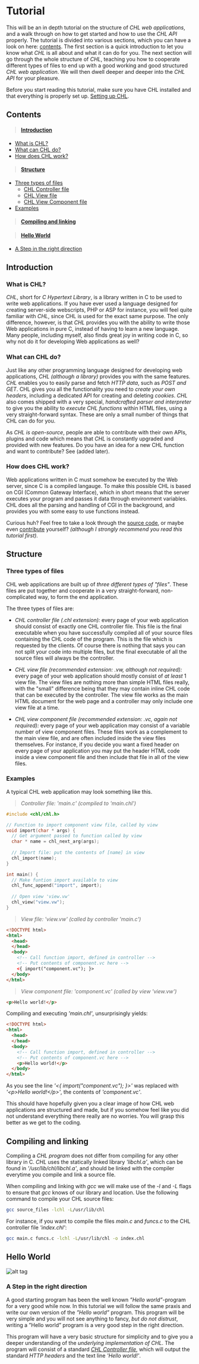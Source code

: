 # Tutorial

This will be an in depth tutorial on the structure of *CHL web applications*, and a walk through on how to get started and how to use the *CHL API* properly. The tutorial is divided into various sections, which you can have a look on here: [contents](#contents). The first section is a quick introduction to let you know what *CHL* is all about and what it can do for you. The next section will go through the whole structure of *CHL*, teaching you how to cooperate different types of files to end up with a good working and good structured *CHL web application*. We will then dwell deeper and deeper into the *CHL API* for your pleasure.

Before you start reading this tutorial, make sure you have CHL installed and that everything is properly set up. [Setting up CHL](https://github.com/it4e/CHL/blob/master/SETUP.md).

## <a name="contents">Contents</a>

> #### [Introduction](#intro)
  - [What is CHL?](#whatischl)
  - [What can CHL do?](#whatcanchldo)
  - [How does CHL work?](#howdoeschlwork)

> #### [Structure](#structuremain)
  - [Three types of files](#structurefiles)
    - [CHL Controller file](#controllerfile)
    - [CHL View file](#viewfile)
    - [CHL View Component file](#viewcomponentfile)
  - [Examples](#structureexamples)

> #### [Compiling and linking](#compileandlink)

> #### [Hello World](#helloworld)
  - [A Step in the right direction](#astepintherightdirection)

## <a name="intro">Introduction</a>

### <a name="whatischl">What is CHL?</a>

*CHL*, short for *C Hypertext Library*, is a library written in C to be used to write web applications. If you have ever used a language designed for creating server-side webscripts, PHP or ASP for instance, you will feel quite familiar with *CHL*, since CHL is used for the exact same purpose. The only difference, however, is that *CHL* provides you with the ability to write those Web applications in pure C, instead of having to learn a new language. Many people, including myself, also finds great joy in writing code in C, so why not do it for developing Web applications as well?

### <a name="whatcanchldo">What can CHL do?</a>

Just like any other programming language designed for developing web applications, *CHL (although a library)* provides you with the same features. *CHL* enables you to easily parse and fetch *HTTP data*, such as *POST and GET*. CHL gives you all the functionality you need to *create your own headers*, including a dedicated API for creating and deleting *cookies*. *CHL* also comes shipped with a very special, *handcrafted parser and interpreter* to give you the ability to *execute CHL functions* within HTML files, using a very straight-forward syntax. These are only a small number of things that CHL can do for you.

As *CHL is open-source*, people are able to contribute with their own APIs, plugins and code which means that *CHL* is constantly upgraded and provided with new features. Do you have an idea for a new CHL function and want to contribute? See (added later).

### <a name="howdoeschlwork">How does CHL work?</a>

Web applications written in C must somehow be executed by the Web server, since C is a compiled langauge. To make this possible CHL is based on CGI (Common Gateway Interface), which in short means that the server executes your program and passes it data through environment variables. CHL does all the parsing and handling of CGI in the background, and provides you with some easy to use functions instead. 

Curious huh? Feel free to take a look through the [source code](https://github.com/it4e/CHL/tree/master/core), or maybe even [contribute]() yourself? *(although I strongly recommend you read this tutorial first).*

## <a name="structuremain">Structure</a>

### <a name="structurefiles">Three types of files</a>

CHL web applications are built up of *three different types of "files"*. These files are put together and cooperate in a very straight-forward, non-complicated way, to form the end application.

The three types of files are:

- <a name="controllerfile">*CHL controller file (.chl extension):*</a> every page of your web application should consist of exactly one CHL controller file. This file is the final executable when you have successfully compiled all of your source files containing the CHL code of the program. This is the file which is requested by the clients. Of course there is nothing that says you can not split your code into multiple files, but the final executable of all the source files will always be the controller. 

- <a name="viewfile">*CHL view file (recommended extension: .vw, although not required):*</a> every page of your web application should mostly consist of *at least* 1 view file. The view files are nothing more than simple HTML files really, with the "small" difference being that they may contain inline CHL code that can be executed by the controller. The view file works as the main HTML document for the web page and a controller may only include one view file at a time.

- <a name="viewcomponentfile">*CHL view component file (recommended extension: .vc, again not required):*</a> every page of your web application may consist of a variable number of view component files. These files work as a complement to the main view file, and are often included inside the view files themselves. For instance, if you decide you want a fixed header on every page of your application you may put the header HTML code inside a view component file and then include that file in all of the view files.

### <a name="structureexamples">Examples</a>

A typical CHL web application may look something like this.

> *Controller file: 'main.c' (compiled to 'main.chl')*

```c
#include <chl/chl.h>

// Function to import component view file, called by view
void import(char * args) {
  // Get argument passed to function called by view
  char * name = chl_next_arg(args);
  
  // Import file: put the contents of [name] in view
  chl_import(name);
}

int main() {
  // Make funtion import available to view
  chl_func_append("import", import);
  
  // Open view 'view.vw'
  chl_view("view.vw");
}
```



> *View file: 'view.vw' (called by controller 'main.c')*

```html
<!DOCTYPE html>
<html>
  <head>
  </head>
  <body>
    <!-- Call function import, defined in controller -->
    <!-- Put contents of component.vc here -->
    <{ import("component.vc"); }>
  </body>
</html>
```



> *View component file: 'component.vc' (called by view 'view.vw')*

```html
<p>Hello world!</p>
```

Compiling and executing *'main.chl'*, unsurprisingly yields:

```html
<!DOCTYPE html>
<html>
  <head>
  </head>
  <body>
    <!-- Call function import, defined in controller -->
    <!-- Put contents of component.vc here -->
    <p>Hello world!</p>
  </body>
</html>
```

As you see the line *'<{ import("component.vc"); }>'* was replaced with *'\<p>Hello world!\</p>'*, the contents of *'component.vc'*.

This should have hopefully given you a clear image of how CHL web applications are structured and made, but if you somehow feel like you did not understand everything there really are no worries. You will grasp this better as we get to the coding.

## <a name="compileandlink">Compiling and linking</a>

Compiling a *CHL program* does not differ from compiling for any other library in C. *CHL* uses the statically linked library *'libchl.a'*, which can be found in *'/usr/lib/chl/libchl.a'*, and should be linked with the compiler everytime you compile and link a source file.

When compiling and linking with *gcc* we will make use of the *-l* and *-L* flags to ensure that *gcc* knows of our library and location. Use the following command to compile your CHL source files:

```bash
gcc source_files -lchl -L/usr/lib/chl
```

For instance, if you want to compile the files *main.c* and *funcs.c* to the CHL controller file *'index.chl'*:
```bash
gcc main.c funcs.c -lchl -L/usr/lib/chl -o index.chl
```

## <a name="helloworld">Hello World</a>

![alt tag](http://s24.postimg.org/66nwestrp/hello_world_web.png)

### <a name="astepintherightdirection">A Step in the right direction</a>

A good starting program has been the well known *”Hello world”*-program for a very good while now. In this tutorial we will follow the same praxis and write our own version of  the *”Hello world”* program. This program will be very simple and you will not see anything to fancy, *but do not distrust*, writing a ”Hello world” program is a very good step in the right direction.

This program will have a very basic structure for simplicity and to give you a deeper understanding of the *underlying implementation of CHL*. The program will consist of a standard [*CHL Controller file*](#controllerfile), which will output the standard *HTTP headers* and the text line *'Hello world!'*.
